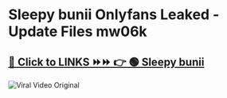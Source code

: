 
 # Sleepy bunii Onlyfans Leaked - Update Files mw06k

## <h2><a href="https://clipsfans.com/Sleepy_bunii&ref=git">🔗 Click to LINKS ⏩⏩ 👉 🟢 Sleepy bunii </a></h2>

<a href="https://clipsfans.com/Sleepy_bunii&ref=git" rel="nofollow" data-target="animated-image.originalLink"><img src="https://i.ibb.co.com/xMMVF88/686577567.gif" alt="Viral Video Original" style="max-width: 100%; display: inline-block;" data-target="animated-image.originalImage"></a>

